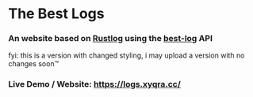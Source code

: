 # The Best Logs

### An website based on [Rustlog](https://github.com/boring-nick/rustlog) using the [best-log](https://logs.zonian.dev/) API

fyi: this is a version with changed styling, i may upload a version with no changes soon™️

### Live Demo / Website: https://logs.xyqra.cc/
